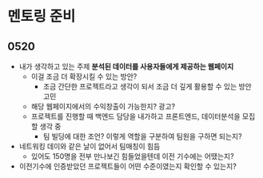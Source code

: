 # 멘토링 준비

## 0520

* 내가 생각하고 있는 주제 **분석된 데이터를 사용자들에게 제공하는 웹페이지**
  * 이걸 조금 더 확장시킬 수 있는 방안?
    * 조금 간단한 프로젝트라고 생각이 되서 조금 더 깊게 활용할 수 있는 방안 고민
  * 해당 웹페이지에서의 수익창출이 가능한지? 광고?
  * 프로젝트를 진행할 때 백엔드 담당을 내가하고 프론트엔드, 데이터분석을 모집할 생각 중
    * 팀 빌딩에 대한 조언? 이렇게 역할을 구분하여 팀원을 구하면 되는지?
* 네트워킹 데이와 같은 날이 없어서 팀매칭이 힘듬
  * 있어도 150명을 전부 만나보긴 힘들었을텐데 이전 기수에는 어땠는지?
* 이전기수에 인증받았던 프로젝트들이 어떤 수준이였는지 확인할 수 있는지?

